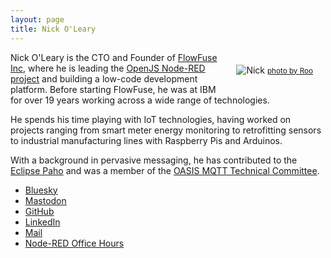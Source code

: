 ```yaml
---
layout: page
title: Nick O'Leary
---
```

<div style="float: right; margin: 20px; text-align: right;"><img src="/blog/content/2006/09/knolleary_bw_sq_2-300x300.jpg" alt="Nick">  
<small><a href="http://www.flickr.com/photos/rooreynolds/5333767905/" alt="Nick by Roo Reynolds, on Flickr">photo by Roo</a></small></div>

Nick O'Leary is the CTO and Founder of [FlowFuse Inc](https://flowfuse.com), where he is leading the [OpenJS Node-RED project](https://nodered.org) and building a low-code development platform. Before starting FlowFuse, he was at IBM for over 19 years working across a wide range of technologies.

He spends his time playing with IoT technologies, having worked on projects ranging from smart meter energy monitoring to retrofitting sensors to industrial manufacturing lines with Raspberry Pis and Arduinos.

With a background in pervasive messaging, he has contributed to the [Eclipse Paho](http://eclipse.org/paho)
and was a member of the [OASIS MQTT Technical Committee](https://www.oasis-open.org/committees/mqtt/).

 - [Bluesky](https://bsky.app/profile/knolleary.net)
 - [Mastodon](https://mastodon.me.uk/@knolleary)
 - [GitHub](https://github.com/knolleary)
 - [LinkedIn](https://www.linkedin.com/in/nickoleary/)
 - [Mail](mailto:nick.oleary@gmail.com)
 - [Node-RED Office Hours](https://calendly.com/knolleary)
